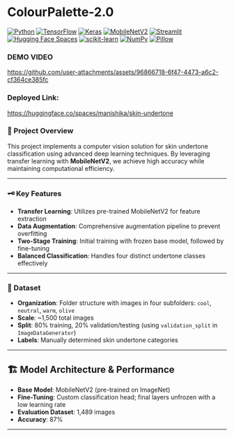 # ColourPalette-2.0

[![Python](https://img.shields.io/badge/Python-3.9+-blue?logo=python)](https://www.python.org/)
[![TensorFlow](https://img.shields.io/badge/TensorFlow-2.x-orange?logo=tensorflow)](https://www.tensorflow.org/)
[![Keras](https://img.shields.io/badge/Keras-API-red?logo=keras)](https://keras.io/)
[![MobileNetV2](https://img.shields.io/badge/MobileNetV2-TransferLearning-green)](#)
[![Streamlit](https://img.shields.io/badge/Streamlit-App-ff4b4b?logo=streamlit)](https://streamlit.io/)
[![Hugging Face Spaces](https://img.shields.io/badge/View%20on-Hugging%20Face-yellow?logo=huggingface)](https://huggingface.co/spaces/manishika/skin-undertone)
[![scikit-learn](https://img.shields.io/badge/scikit--learn-ModelEval-blueviolet?logo=scikitlearn)](https://scikit-learn.org/)
[![NumPy](https://img.shields.io/badge/NumPy-Array%20Ops-purple?logo=numpy)](https://numpy.org/)
[![Pillow](https://img.shields.io/badge/Pillow-Image%20Handling-yellowgreen)](https://python-pillow.org/)

### DEMO VIDEO

https://github.com/user-attachments/assets/96866718-6f47-4473-a6c2-cf364ce385fc

### Deployed Link:

https://huggingface.co/spaces/manishika/skin-undertone

### 🎯 Project Overview

This project implements a computer vision solution for skin undertone classification using advanced deep learning techniques. By leveraging transfer learning with **MobileNetV2**, we achieve high accuracy while maintaining computational efficiency.

---

### 🗝️ Key Features

* **Transfer Learning**: Utilizes pre-trained MobileNetV2 for feature extraction
* **Data Augmentation**: Comprehensive augmentation pipeline to prevent overfitting
* **Two-Stage Training**: Initial training with frozen base model, followed by fine-tuning
* **Balanced Classification**: Handles four distinct undertone classes effectively

---

### 📂 Dataset

* **Organization**: Folder structure with images in four subfolders: `cool`, `neutral`, `warm`, `olive`
* **Scale**: \~1,500 total images
* **Split**: 80% training, 20% validation/testing (using `validation_split` in `ImageDataGenerator`)
* **Labels**: Manually determined skin undertone categories

---

## 🏗️ Model Architecture & Performance

* **Base Model**: MobileNetV2 (pre-trained on ImageNet)
* **Fine-Tuning**: Custom classification head; final layers unfrozen with a low learning rate
* **Evaluation Dataset**: 1,489 images
* **Accuracy**: 87%

---




